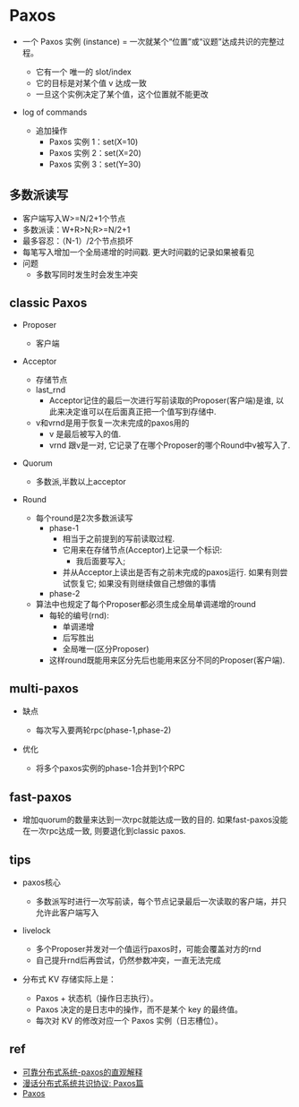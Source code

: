 # Paxos
+ 一个 Paxos 实例 (instance) = 一次就某个“位置”或“议题”达成共识的完整过程。
    + 它有一个 唯一的 slot/index
    + 它的目标是对某个值 v 达成一致
    + 一旦这个实例决定了某个值，这个位置就不能更改

+ log of commands
    + 追加操作
        + Paxos 实例 1：set(X=10)
        + Paxos 实例 2：set(X=20)
        + Paxos 实例 3：set(Y=30)




## 多数派读写
+ 客户端写入W>=N/2+1个节点
+ 多数派读：W+R>N;R>=N/2+1
+ 最多容忍：（N-1）/2个节点损坏
+ 每笔写入增加一个全局递增的时间戳. 更大时间戳的记录如果被看见
+ 问题
    + 多数写同时发生时会发生冲突

## classic Paxos
+ Proposer
    + 客户端

+ Acceptor
    + 存储节点
    + last_rnd 
        + Acceptor记住的最后一次进行写前读取的Proposer(客户端)是谁, 以此来决定谁可以在后面真正把一个值写到存储中.
    + v和vrnd是用于恢复一次未完成的paxos用的
        + v 是最后被写入的值.
        + vrnd 跟v是一对, 它记录了在哪个Proposer的哪个Round中v被写入了.

+ Quorum
    + 多数派,半数以上acceptor

+ Round
    + 每个round是2次多数派读写
        + phase-1
            + 相当于之前提到的写前读取过程. 
            + 它用来在存储节点(Acceptor)上记录一个标识: 
                + 我后面要写入; 
            + 并从Acceptor上读出是否有之前未完成的paxos运行. 如果有则尝试恢复它; 如果没有则继续做自己想做的事情
        + phase-2
    + 算法中也规定了每个Proposer都必须生成全局单调递增的round
        + 每轮的编号(rnd):
            + 单调递增
            + 后写胜出
            + 全局唯一(区分Proposer)
        + 这样round既能用来区分先后也能用来区分不同的Proposer(客户端).
    

## multi-paxos
+ 缺点
    + 每次写入要两轮rpc(phase-1,phase-2)

+ 优化
    + 将多个paxos实例的phase-1合并到1个RPC

## fast-paxos
+ 增加quorum的数量来达到一次rpc就能达成一致的目的. 如果fast-paxos没能在一次rpc达成一致, 则要退化到classic paxos.

## tips
+ paxos核心
    + 多数派写时进行一次写前读，每个节点记录最后一次读取的客户端，并只允许此客户端写入
+ livelock
    + 多个Proposer并发对一个值运行paxos时，可能会覆盖对方的rnd
    + 自己提升rnd后再尝试，仍然参数冲突，一直无法完成

+ 分布式 KV 存储实际上是：
    + Paxos + 状态机（操作日志执行）。
    + Paxos 决定的是日志中的操作，而不是某个 key 的最终值。
    + 每次对 KV 的修改对应一个 Paxos 实例（日志槽位）。

## ref
+ [可靠分布式系统-paxos的直观解释](https://blog.openacid.com/algo/paxos/)
+ [漫话分布式系统共识协议: Paxos篇](https://zhuanlan.zhihu.com/p/35737689)
+ [Paxos](https://www.zhihu.com/question/388155097/answer/1953430986881754181)